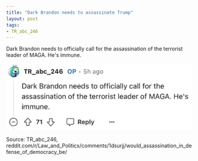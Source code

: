 ```yaml
---
title: "Dark Brandon needs to assassinate Trump"
layout: post
tags:
- TR_abc_246
---
```


Dark Brandon needs to officially call for the assassination of the terrorist leader of MAGA. He's immune.

![Joe Biden needs to assassinate Trump](/assets/2024-07-01-assassinate-trump.jpg "Joe Biden needs to assassinate Trump")

Source: TR_abc_246, reddit.com/r/Law_and_Politics/comments/1dsurjj/would_assassination_in_defense_of_democracy_be/

